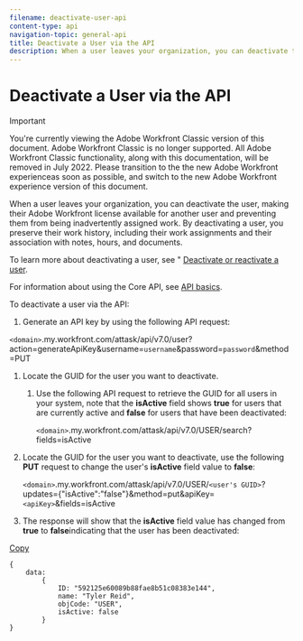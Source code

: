 ```yaml
---
filename: deactivate-user-api
content-type: api
navigation-topic: general-api
title: Deactivate a User via the API
description: When a user leaves your organization, you can deactivate the user, making their Adobe Workfront license available for another user and preventing them from being inadvertently assigned work. By deactivating a user, you preserve their work history, including their work assignments and their association with notes, hours, and documents.
---
```


# Deactivate a User via the API

>[!IMPORTANT]
>
>You're currently viewing the Adobe Workfront Classic version of this document. Adobe Workfront Classic is no longer supported. All Adobe Workfront Classic functionality, along with this documentation, will be removed in July 2022. Please transition to the the new Adobe Workfront experienceas soon as possible, and switch to the new Adobe Workfront experience version of this document.

When a user leaves your organization, you can deactivate the user, making their Adobe Workfront license available for another user and preventing them from being inadvertently assigned work. By deactivating a user, you preserve their work history, including their work assignments and their association with notes, hours, and documents.

To learn more about deactivating a user, see " [Deactivate or reactivate a user](../../administration-and-setup/add-users/create-and-manage-users/deactivate-a-user.md).

For information about using the Core API, see [API basics](../../wf-api/general/api-basics.md).

To deactivate a user via the API:

1. Generate an API key by using the following API request:  

  `<domain>`.my.workfront.com/attask/api/v7.0/user?action=generateApiKey&username=`username`&password=`password`&method=PUT

1. Locate the GUID for the user you want to deactivate.

   1. Use the following API request to retrieve the GUID for all users in your system, note that the **isActive** field shows **true** for users that are currently active and **false** for users that have been deactivated:&nbsp;

      `<domain>`.my.workfront.com/attask/api/v7.0/USER/search?fields=isActive

1. Locate the GUID for the user you want to deactivate, use the following **PUT** request to change the user's **isActive** field value to **false**:

   `<domain>`.my.workfront.com/attask/api/v7.0/USER/`<user's GUID>`?updates={"isActive":"false"}&method=put&apiKey=`<apiKey>`&fields=isActive

1. The response will show that the **isActive** field value has changed from **true** to **false**indicating that the user has been deactivated:

[Copy](javascript:void(0);) 
<pre><code>{<br>&nbsp;&nbsp;&nbsp;&nbsp;data:&nbsp;&nbsp;&nbsp;&nbsp;&nbsp;&nbsp;<br>&nbsp;&nbsp;&nbsp;&nbsp;&nbsp;&nbsp;&nbsp;&nbsp;{&nbsp;&nbsp;&nbsp;&nbsp;&nbsp;&nbsp;&nbsp;&nbsp;&nbsp;&nbsp;<br>&nbsp;&nbsp;&nbsp;&nbsp;&nbsp;&nbsp;&nbsp;&nbsp;&nbsp;&nbsp;&nbsp;&nbsp;ID:&nbsp;"592125e60089b88fae8b51c08383e144",<br>&nbsp;&nbsp;&nbsp;&nbsp;&nbsp;&nbsp;&nbsp;&nbsp;&nbsp;&nbsp;&nbsp;&nbsp;name:&nbsp;"Tyler Reid",<br>&nbsp;&nbsp;&nbsp;&nbsp;&nbsp;&nbsp;&nbsp;&nbsp;&nbsp;&nbsp;&nbsp;&nbsp;objCode:&nbsp;"USER",<br>&nbsp;&nbsp;&nbsp;&nbsp;&nbsp;&nbsp;&nbsp;&nbsp;&nbsp;&nbsp;&nbsp;&nbsp;isActive:&nbsp;false&nbsp;&nbsp;&nbsp;&nbsp;&nbsp;<br>&nbsp;&nbsp;&nbsp;&nbsp;&nbsp;&nbsp;&nbsp;&nbsp;}<br>}<br></code></pre>